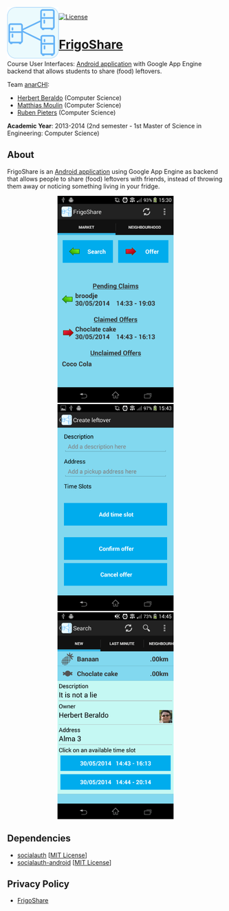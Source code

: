 <img align="left" src="res/FrigoShare.png" height="120px"/>

[![License][s1]][li]

[s1]: https://img.shields.io/badge/licence-GPL%203.0-blue.svg
[li]: https://raw.githubusercontent.com/matt77hias/FrigoShare/master/LICENSE.txt

# [FrigoShare](https://play.google.com/store/apps/details?id=com.frigoshare)

Course User Interfaces: [Android application](https://play.google.com/store/apps/details?id=com.frigoshare) with Google App Engine backend that allows students to share (food) leftovers.

Team [anarCHI](https://anarchikul.wordpress.com/):
* [Herbert Beraldo](https://github.com/hb-FA37) (Computer Science)
* [Matthias Moulin](https://github.com/matt77hias) (Computer Science)
* [Ruben Pieters](https://github.com/rubenpieters) (Computer Science)

**Academic Year**: 2013-2014 (2nd semester - 1st Master of Science in Engineering: Computer Science)

## About
FrigoShare is an [Android application](https://play.google.com/store/apps/details?id=com.frigoshare) using Google App Engine as backend that allows people to share (food) leftovers with friends, instead of throwing them away or noticing something living in your fridge.

<p align="center">
<img src="res/Main.png" width="270">
<img src="res/Create.png" width="270">
<img src="res/Search.png" width="270">
</p>

## Dependencies
* [socialauth](https://github.com/3pillarlabs/socialauth) [[MIT License](https://github.com/3pillarlabs/socialauth/blob/master/LICENSE)]
* [socialauth-android](https://github.com/3pillarlabs/socialauth-android) [[MIT License](https://github.com/3pillarlabs/socialauth-android/blob/master/LICENSE)]

## Privacy Policy
* [FrigoShare](https://matt77hias.github.io/FrigoShare/)

